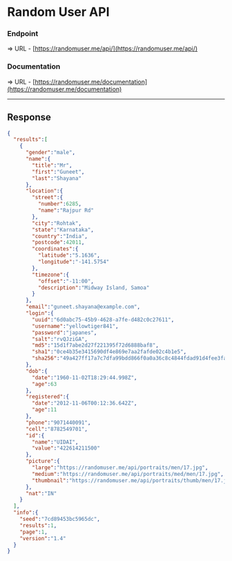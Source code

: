 # Random User API

### Endpoint

=> URL - [https://randomuser.me/api/](https://randomuser.me/api/)


### Documentation

=> URL - [https://randomuser.me/documentation](https://randomuser.me/documentation)

------------------------------------------------------------------------------------------

## Response

```JSON
{
  "results":[
    {
      "gender":"male",
      "name":{
        "title":"Mr",
        "first":"Guneet",
        "last":"Shayana"
      },
      "location":{
        "street":{
          "number":6285,
          "name":"Rajpur Rd"
        },
        "city":"Rohtak",
        "state":"Karnataka",
        "country":"India",
        "postcode":42011,
        "coordinates":{
          "latitude":"5.1636",
          "longitude":"-141.5754"
        },
        "timezone":{
          "offset":"-11:00",
          "description":"Midway Island, Samoa"
        }
      },
      "email":"guneet.shayana@example.com",
      "login":{
        "uuid":"6d0abc75-45b9-4628-a7fe-d482c0c27611",
        "username":"yellowtiger841",
        "password":"japanes",
        "salt":"rvQJziGA",
        "md5":"15d1f7abe2d27f221395f72d6888baf8",
        "sha1":"0ce4b35e3415690df4e869e7aa2fafde02c4b1e5",
        "sha256":"49a427ff17a7c7dfa99bdd866f0a0a36c8c4844fdad91d4fee3fa31cad84ddee"
      },
      "dob":{
        "date":"1960-11-02T18:29:44.998Z",
        "age":63
      },
      "registered":{
        "date":"2012-11-06T00:12:36.642Z",
        "age":11
      },
      "phone":"9071440091",
      "cell":"8782549701",
      "id":{
        "name":"UIDAI",
        "value":"422614211500"
      },
      "picture":{
        "large":"https://randomuser.me/api/portraits/men/17.jpg",
        "medium":"https://randomuser.me/api/portraits/med/men/17.jpg",
        "thumbnail":"https://randomuser.me/api/portraits/thumb/men/17.jpg"
      },
      "nat":"IN"
    }
  ],
  "info":{
    "seed":"7cd89453bc5965dc",
    "results":1,
    "page":1,
    "version":"1.4"
  }
}
```
